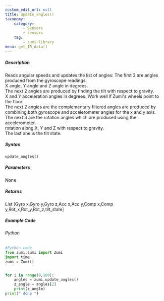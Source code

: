 ```yaml
---
custom_edit_url: null
title: update_angles()
taxonomy:
    category:
        - Sensors
        - sensors
    tag:
        - zumi-library
menu: get_IR_data()
---
```


##### Description
Reads angular speeds and updates the list of angles:
The first 3 are angles produced from the gyroscope readings.<br />
X angle, Y angle and Z angle in degrees.<br />
The next 2 angles are produced by finding the tilt with respect to gravity.<br />
X and Y acceleration angles in degrees. Work well if Zumi's wheels point to the floor<br />
The next 2 angles are the complementary filtered angles are produced by combining both gyroscope and accelerometer angles for the x and y axis.<br />
The next 3 are the rotation angles which are produced using the accelerometer.<br />
rotation along X, Y and Z with respect to gravity.<br />
The last one is the tilt state.<br />
        
##### Syntax
```update_angles()```<br />

##### Parameters
None

##### Returns
List [Gyro x,Gyro y,Gyro z,Acc x,Acc y,Comp x,Comp y,Rot_x,Rot_y,Rot_z,tilt_state]

##### Example Code
###### Python
```python
#Python code
from zumi.zumi import Zumi
import time
zumi = Zumi()


for i in range(0,100):
    angles = zumi.update_angles()
    z_angle = angles[2]
    print(z_angle)
print(" done ")

```